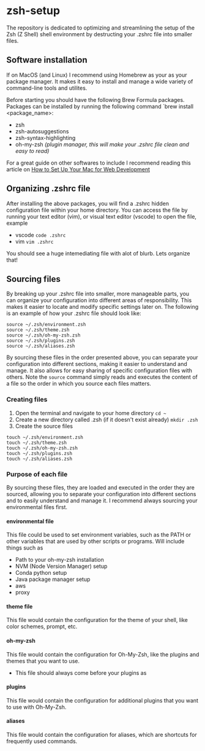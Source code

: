 # zsh-setup

The repository is dedicated to optimizing and streamlining the setup of the Zsh (Z Shell) shell environment by destructing your .zshrc file into smaller files. 

## Software installation

If on MacOS (and Linux) I recommend using Homebrew as your as your package manager. It makes it easy to install and manage a wide variety of command-line tools and utilites. 

Before starting you should have the following Brew Formula packages. Packages can be installed by running the following command `brew install <package_name>:
- zsh
- zsh-autosuggestions
- zsh-syntax-highlighting
- oh-my-zsh _(plugin manager, this will make your .zshrc file clean and easy to read)_

For a great guide on other softwares to include I recommend reading this article on [How to Set Up Your Mac for Web Development](https://betterprogramming.pub/how-to-set-up-your-macbook-for-web-development-in-2021-a7a1f53f6462)

## Organizing .zshrc file

After installing the above packages, you will find a .zshrc hidden configuration file within your home directory. You can access the file by running your text editor (vim), or visual text editor (vscode) to open the file, example

- vscode `code .zshrc`
- vim `vim .zshrc`

You should see a huge intemediating file with alot of blurb. Lets organize that!

## Sourcing files

By breaking up your .zshrc file into smaller, more manageable parts, you can organize your configuration into different areas of responsibility. This makes it easier to locate and modify specific settings later on. The following is an example of how your .zshrc file should look like:

```.zshrc
source ~/.zsh/environment.zsh
source ~/.zsh/theme.zsh
source ~/.zsh/oh-my-zsh.zsh
source ~/.zsh/plugins.zsh
source ~/.zsh/aliases.zsh
```

By sourcing these files in the order presented above, you can separate your configuration into different sections, making it easier to understand and manage. It also allows for easy sharing of specific configuration files with others. Note the `source` command simply reads and executes the content of a file so the order in which you source each files matters. 

### Creating files

1. Open the terminal and navigate to your home directory `cd ~`
2. Create a new directory called .zsh (if it doesn't exist already) `mkdir .zsh`
3. Create the source files

```shell
touch ~/.zsh/environment.zsh
touch ~/.zsh/theme.zsh
touch ~/.zsh/oh-my-zsh.zsh
touch ~/.zsh/plugins.zsh
touch ~/.zsh/aliases.zsh
```

### Purpose of each file

By sourcing these files, they are loaded and executed in the order they are sourced, allowing you to separate your configuration into different sections and to easily understand and manage it. I recommend always sourcing your environmental files first.

#### environmental file 

This file could be used to set environment variables, such as the PATH or other variables that are used by other scripts or programs. Will include things such as
- Path to your oh-my-zsh installation
- NVM (Node Version Manager) setup
- Conda python setup
- Java package manager setup
- aws
- proxy


#### theme file 

This file would contain the configuration for the theme of your shell, like color schemes, prompt, etc.

#### oh-my-zsh
This file would contain the configuration for Oh-My-Zsh, like the plugins and themes that you want to use.

- This file should always come before your plugins as 

#### plugins
This file would contain the configuration for additional plugins that you want to use with Oh-My-Zsh.

#### aliases
This file would contain the configuration for aliases, which are shortcuts for frequently used commands.



